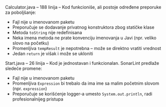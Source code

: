 Calculator.java – 188 linija – Kod funkcioniše, ali postoje određene preporuke za poboljšanje:
- Fajl nije u imenovanom paketu
- Preporučuje se dodavanje privatnog konstruktora zbog statičke klase
- Metoda `toString` nije redefinisana
- Neka imena metoda ne prate konvenciju imenovanja u Javi (npr. veliko slovo na početku)
- Promenljiva `tempResult` je nepotrebna – može se direktno vratiti vrednost
- Jedan `return` je višak i može se ukloniti


Start.java – 26 linija – Kod je jednostavan i funkcionalan. SonarLint predlaže sledeće promene:
- Fajl nije u imenovanom paketu
- Promenljiva `Expression` bi trebalo da ima ime sa malim početnim slovom (npr. `expression`)
- Preporučuje se korišćenje logger-a umesto `System.out.println`, radi profesionalnijeg pristupa